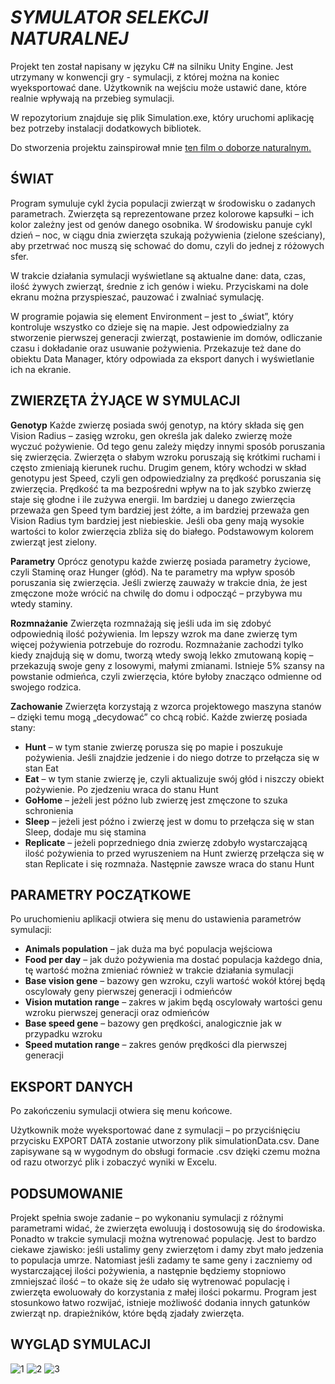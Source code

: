 # **_SYMULATOR SELEKCJI NATURALNEJ_**

Projekt ten został napisany w języku C# na silniku Unity Engine. Jest utrzymany w konwencji gry - symulacji, z której można na koniec wyeksportować dane. Użytkownik na wejściu może ustawić dane, które realnie wpływają na przebieg symulacji. 

W repozytorium znajduje się plik Simulation.exe, który uruchomi aplikację bez potrzeby instalacji dodatkowych bibliotek.

Do stworzenia projektu zainspirował mnie [ten film o doborze naturalnym.](https://www.youtube.com/watch?v=0ZGbIKd0XrM)

## ŚWIAT

Program symuluje cykl życia populacji zwierząt w środowisku o zadanych parametrach. Zwierzęta są reprezentowane przez kolorowe kapsułki – ich kolor zależny jest od genów danego osobnika. W środowisku panuje cykl dzień – noc, w ciągu dnia zwierzęta szukają pożywienia (zielone sześciany), aby przetrwać noc muszą się schować do domu, czyli do jednej z różowych sfer.

W trakcie działania symulacji wyświetlane są aktualne dane: data, czas, ilość żywych zwierząt, średnie z ich genów i wieku. Przyciskami na dole ekranu można przyspieszać, pauzować i zwalniać symulację.

W programie pojawia się element Environment – jest to „świat”, który kontroluje wszystko co dzieje się na mapie. Jest odpowiedzialny za stworzenie pierwszej generacji zwierząt, postawienie im domów, odliczanie czasu i dokładanie oraz usuwanie pożywienia. Przekazuje też dane do obiektu Data Manager, który odpowiada za eksport danych i wyświetlanie ich na ekranie.

## ZWIERZĘTA ŻYJĄCE W SYMULACJI

**Genotyp**
Każde zwierzę posiada swój genotyp, na który składa się gen Vision Radius – zasięg wzroku, gen określa jak daleko zwierzę może wyczuć pożywienie. Od tego genu zależy między innymi sposób poruszania się zwierzęcia. Zwierzęta o słabym wzroku poruszają się krótkimi ruchami i często zmieniają kierunek ruchu. Drugim genem, który wchodzi w skład genotypu jest Speed, czyli gen odpowiedzialny za prędkość poruszania się zwierzęcia. Prędkość ta ma bezpośredni wpływ na to jak szybko zwierzę staje się głodne i ile zużywa energii. Im bardziej u danego zwierzęcia przeważa gen Speed tym bardziej jest żółte, a im bardziej przeważa gen Vision Radius tym bardziej jest niebieskie. Jeśli oba geny mają wysokie wartości to kolor zwierzęcia zbliża się do białego. Podstawowym kolorem zwierząt jest zielony.

**Parametry**
Oprócz genotypu każde zwierzę posiada parametry życiowe, czyli Staminę oraz Hunger (głód). Na te parametry ma wpływ sposób poruszania się zwierzęcia. Jeśli zwierzę zauważy w trakcie dnia, że jest zmęczone może wrócić na chwilę do domu i odpocząć – przybywa mu wtedy staminy.

**Rozmnażanie**
Zwierzęta rozmnażają się jeśli uda im się zdobyć odpowiednią ilość pożywienia. Im lepszy wzrok ma dane zwierzę tym więcej pożywienia potrzebuje do rozrodu. Rozmnażanie zachodzi tylko kiedy znajdują się w domu, tworzą wtedy swoją lekko zmutowaną kopię – przekazują swoje geny z losowymi, małymi zmianami. Istnieje 5% szansy na powstanie odmieńca, czyli zwierzęcia, które byłoby znacząco odmienne od swojego rodzica.

**Zachowanie**
Zwierzęta korzystają z wzorca projektowego maszyna stanów – dzięki temu mogą „decydować” co chcą robić. Każde zwierzę posiada stany:

 - **Hunt** – w tym stanie zwierzę porusza się po mapie i poszukuje
   pożywienia. Jeśli znajdzie jedzenie i do niego dotrze to przełącza się w stan Eat
 - **Eat** – w tym stanie zwierzę je, czyli aktualizuje swój głód i niszczy obiekt pożywienie. Po zjedzeniu wraca do stanu Hunt
 - **GoHome** – jeżeli jest późno lub zwierzę jest zmęczone to szuka schronienia
 - **Sleep** – jeżeli jest późno i zwierzę jest w domu to przełącza się w stan Sleep, dodaje mu się stamina
 - **Replicate** – jeżeli poprzedniego dnia zwierzę zdobyło wystarczającą ilość pożywienia to przed wyruszeniem na Hunt zwierzę przełącza się w stan Replicate i się rozmnaża. Następnie zawsze wraca do stanu Hunt
 
 ## PARAMETRY POCZĄTKOWE
 Po uruchomieniu aplikacji otwiera się menu do ustawienia parametrów symulacji:
 - **Animals population** – jak duża ma być populacja wejściowa
 - **Food per day** – jak dużo pożywienia ma dostać populacja każdego dnia, tę wartość można zmieniać również w trakcie działania symulacji
 - **Base vision gene** – bazowy gen wzroku, czyli wartość wokół której będą oscylowały geny pierwszej generacji i odmieńców
 - **Vision mutation range** – zakres w jakim będą oscylowały wartości genu wzroku pierwszej generacji oraz odmieńców
 - **Base speed gene** – bazowy gen prędkości, analogicznie jak w przypadku wzroku
 - **Speed mutation range** – zakres genów prędkości dla pierwszej generacji
 

## EKSPORT DANYCH
Po zakończeniu symulacji otwiera się menu końcowe.

Użytkownik może wyeksportować dane z symulacji – po przyciśnięciu przycisku EXPORT DATA zostanie utworzony plik simulationData.csv. Dane zapisywane są w wygodnym do obsługi formacie .csv dzięki czemu można od razu otworzyć plik i zobaczyć wyniki w Excelu.

## PODSUMOWANIE

Projekt spełnia swoje zadanie – po wykonaniu symulacji z różnymi parametrami widać, że zwierzęta ewoluują i dostosowują się do środowiska. Ponadto w trakcie symulacji można wytrenować populację. Jest to bardzo ciekawe zjawisko: jeśli ustalimy geny zwierzętom i damy zbyt mało jedzenia to populacja umrze. Natomiast jeśli zadamy te same geny i zaczniemy od wystarczającej ilości pożywienia, a następnie będziemy stopniowo zmniejszać ilość – to okaże się że udało się wytrenować populację i zwierzęta ewoluowały do korzystania z małej ilości pokarmu. Program jest stosunkowo łatwo rozwijać, istnieje możliwość dodania innych gatunków zwierząt np. drapieżników, które będą zjadały zwierzęta.

## WYGLĄD SYMULACJI

![1](https://user-images.githubusercontent.com/101990687/201497274-bd4dfeab-98cf-4d2a-99ac-cf6e6a06032f.png)
![2](https://user-images.githubusercontent.com/101990687/201497279-9d2afd6d-a2ea-4426-b6e0-0451f0898656.png)
![3](https://user-images.githubusercontent.com/101990687/201497277-79bcf06b-7a41-4979-87d7-c6504ed43d06.png)
